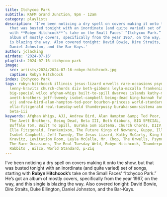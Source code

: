 ```yaml
---
title: Itchycoo Park
subtitle: KAFM Grand Junction, 9pm - 12am
category: playlists
description: 'I’ve been noticing a dry spell on covers making it onto the show, but
  that was busted tonight with an inordinate (and quite varied) set of songs, starting
  with **Robyn Hitchcock**’s take on the Small Faces’ “Itchycoo Park.” He’s got an
  album of mostly covers, specifically from the year 1967, on the way, and this single
  is blazing the way. Also covered tonight: David Bowie, Dire Straits, Duke Ellington,
  Daniel Johnston, and the Bar-Kays.'
author: jclacking
airdate: '2024-07-16'
playlist: 2024-07-16-itchycoo-park
image:
  src: artists/2024/2024-07-16-robyn-hitchcock.jpg
  caption: Robyn Hitchcock
index: Itchycoo Park
tags: robyn-hitchcock illinois jesus-lizard orwells rare-occasions psymon-spine white-rabbits
  lenny-kravitz church-chords diiv beth-gibbons leyla-mccalla frankenixon guppy buffalo-tom
  big-special wilco afghan-whigs built-to-spill dwarves islands kathy-mccarty levitation-room
  avett-brothers jeff-tweedy isobel-campbell being-dead king-hannah future-kings-of-nowhere
  ajj andrew-bird-alan-hampton-ted-poor bourbon-princess world-standard mr-chop pufftube
  ella-fitzgerald real-tuesday-weld thunderpussy buraka-som-sistema andy-clap ziq
  beta-iii
keywords: Afghan Whigs, AJJ, Andrew Bird, Alan Hampton &amp; Ted Poor, Andy Clap,
  The Avett Brothers, Being Dead, Beta III, Beth Gibbons, BIG SPECIAL, Bourbon Princess,
  Buffalo Tom, Built To Spill, Buraka Som Sistema, Church Chords, DIIV, The Dwarves,
  Ella Fitzgerald, Frankenixon, The Future Kings of Nowhere, Guppy, Illinois, Islands,
  Isobel Campbell, Jeff Tweedy, The Jesus Lizard, Kathy McCarty, King Hannah, Lenny
  Kravitz, Levitation Room, Leyla McCalla, Mr. Chop, The Orwells, Psymon Spine, Pufftube,
  The Rare Occasions, The Real Tuesday Weld, Robyn Hitchcock, Thunderpussy, White
  Rabbits , Wilco, World Standard, µ-Ziq
---
```

I’ve been noticing a dry spell on covers making it onto the show, but that was busted tonight with an inordinate (and quite varied) set of songs, starting with **Robyn Hitchcock**’s take on the Small Faces’ “Itchycoo Park.” He’s got an album of mostly covers, specifically from the year 1967, on the way, and this single is blazing the way. Also covered tonight: David Bowie, Dire Straits, Duke Ellington, Daniel Johnston, and the Bar-Kays.
